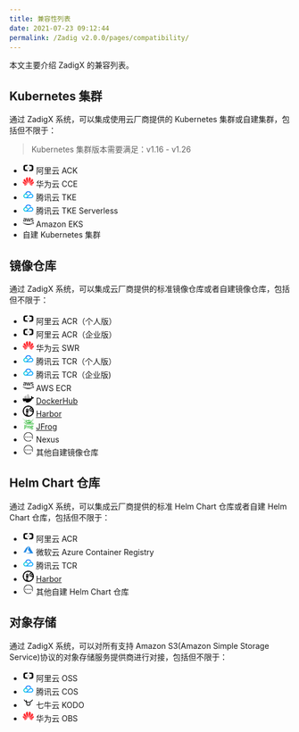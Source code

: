 ```yaml
---
title: 兼容性列表
date: 2021-07-23 09:12:44
permalink: /Zadig v2.0.0/pages/compatibility/
---
```


本文主要介绍 ZadigX 的兼容列表。

## Kubernetes 集群

通过 ZadigX 系统，可以集成使用云厂商提供的 Kubernetes 集群或自建集群，包括但不限于：

> Kubernetes 集群版本需要满足：v1.16 - v1.26

- <img style="width:20px; height:20px" src="../../_images/ali.svg"></img> 阿里云 ACK 
- <img style="width:20px; height:20px" src="../../_images/huawei.svg"></img> 华为云 CCE
- <img style="width:20px; height:20px" src="../../_images/tencent.svg"></img> 腾讯云 TKE
- <img style="width:20px; height:20px" src="../../_images/tencent.svg"></img> 腾讯云 TKE Serverless
- <img style="width:20px; height:20px" src="../../_images/aws.svg"></img> Amazon EKS
- 自建 Kubernetes 集群

## 镜像仓库
通过 ZadigX 系统，可以集成云厂商提供的标准镜像仓库或者自建镜像仓库，包括但不限于：
- <img style="width:20px; height:20px" src="../../_images/ali.svg"> </img>阿里云 ACR（个人版）
- <img style="width:20px; height:20px" src="../../_images/ali.svg"> </img>阿里云 ACR（企业版）
- <img style="width:20px; height:20px" src="../../_images/huawei.svg"> </img>华为云 SWR
- <img style="width:20px; height:20px" src="../../_images/tencent.svg"> </img>腾讯云 TCR（个人版）
- <img style="width:20px; height:20px" src="../../_images/tencent.svg"> </img>腾讯云 TCR（企业版)
- <img style="width:20px; height:20px" src="../../_images/aws.svg"> </img>AWS ECR
- <img style="width:20px; height:20px" src="../../_images/dockerhub.svg"> </img>[DockerHub](https://hub.docker.com/)
- <img style="width:20px; height:20px" src="../../_images/harbor.svg"> [Harbor](https://goharbor.io/)
- <img style="width:20px; height:20px" src="../../_images/jfrog.svg"> [JFrog](https://jfrog.com/)
- <img style="width:20px; height:20px" src="../../_images/others.svg"> Nexus
- <img style="width:20px; height:20px" src="../../_images/others.svg"> 其他自建镜像仓库

## Helm Chart 仓库
通过 ZadigX 系统，可以集成云厂商提供的标准 Helm Chart 仓库或者自建 Helm Chart 仓库，包括但不限于：
- <img style="width:20px; height:20px" src="../../_images/ali.svg"> </img>阿里云 ACR
- <img style="width:20px; height:20px" src="../../_images/azure.svg"> </img>微软云 Azure Container Registry
- <img style="width:20px; height:20px" src="../../_images/tencent.svg"> </img>腾讯云 TCR
- <img style="width:20px; height:20px" src="../../_images/harbor.svg"> [Harbor](https://goharbor.io/)
- <img style="width:20px; height:20px" src="../../_images/others.svg"> 其他自建 Helm Chart 仓库

## 对象存储
通过 ZadigX 系统，可以对所有支持 Amazon S3(Amazon Simple Storage Service)协议的对象存储服务提供商进行对接，包括但不限于：

- <img style="width:20px; height:20px" src="../../_images/ali.svg"> 阿里云 OSS
- <img style="width:20px; height:20px" src="../../_images/tencent.svg"> 腾讯云 COS
- <img style="width:20px; height:20px" src="../../_images/qiniu.svg"> 七牛云 KODO
- <img style="width:20px; height:20px" src="../../_images/huawei.svg"> </img>华为云 OBS
